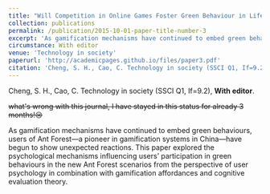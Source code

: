 ```yaml
---
title: "Will Competition in Online Games Foster Green Behaviour in Life? The Relationship Between Gamification Affordances and Engagement in Green Behaviours."
collection: publications
permalink: /publication/2015-10-01-paper-title-number-3
excerpt: 'As gamification mechanisms have continued to embed green behaviours, users of Ant Forest—a pioneer in gamification systems in China—have begun to show unexpected reactions. This paper explored the psychological mechanisms influencing users’ participation in green behaviours in the new Ant Forest scenarios from the perspective of user psychology in combination with gamification affordances and cognitive evaluation theory. '
circumstance: With editor
venue: 'Technology in society'
paperurl: 'http://academicpages.github.io/files/paper3.pdf'
citation: 'Cheng, S. H., Cao, C. Technology in society (SSCI Q1, If=9.2), With editor.'
---
```

Cheng, S. H., Cao, C. Technology in society (SSCI Q1, If=9.2), **With editor**.

~~what's wrong with this journal, I have stayed in this status for already 3 months!😢~~

As gamification mechanisms have continued to embed green behaviours, users of Ant Forest—a pioneer in gamification systems in China—have begun to show unexpected reactions. This paper explored the psychological mechanisms influencing users’ participation in green behaviours in the new Ant Forest scenarios from the perspective of user psychology in combination with gamification affordances and cognitive evaluation theory.

